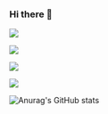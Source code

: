 ### Hi there 👋


<a href="[laky1122.github.io](https://laky1122.github.io/)" target="_blank"><img src="https://img.shields.io/badge/github-204ECF?style=flat-square&logo=github&logoColor=white"/></a>




<a href="[Spring legacy](#)" target="_blank"><img src="https://img.shields.io/badge/firebase-6DB33F?style=flat-square&logo=firebase&logoColor=white"/></a>

<a href="[Spring boot](#)" target="_blank"><img src="https://img.shields.io/badge/firebase-#FFCA28?style=flat-square&logo=firebase&logoColor=white"/></a>


<a href="[Spring boot](#)" target="_blank"><img src="https://img.shields.io/badge/springboot-6DB33F?style=flat-square&logo=springboot&logoColor=white"/></a>

<!--
**laky1122/laky1122** is a ✨ _special_ ✨ repository because its `README.md` (this file) appears on your GitHub profile.

Here are some ideas to get you started:

- 🔭 I’m currently working on ...
- 🌱 I’m currently learning ...
- 👯 I’m looking to collaborate on ...
- 🤔 I’m looking for help with ...
- 💬 Ask me about ...
- 📫 How to reach me: ...
- 😄 Pronouns: ...
- ⚡ Fun fact: ...
-->
![Anurag's GitHub stats](https://github-readme-stats.vercel.app/api?username=laky1122&show_icons=true&theme=shadow_blue)
